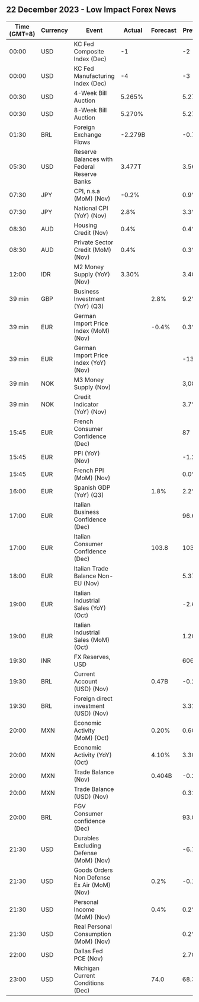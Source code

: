 ## 22 December 2023 - Low Impact Forex News

| Time (GMT+8) | Currency | Event | Actual | Forecast | Previous |
|------|----------|-------|--------|----------|----------|
| 00:00 | USD | KC Fed Composite Index (Dec) | -1 |  | -2 |
| 00:00 | USD | KC Fed Manufacturing Index (Dec) | -4 |  | -3 |
| 00:30 | USD | 4-Week Bill Auction | 5.265% |  | 5.270% |
| 00:30 | USD | 8-Week Bill Auction | 5.270% |  | 5.275% |
| 01:30 | BRL | Foreign Exchange Flows | -2.279B |  | -0.775B |
| 05:30 | USD | Reserve Balances with Federal Reserve Banks | 3.477T |  | 3.568T |
| 07:30 | JPY | CPI, n.s.a (MoM) (Nov) | -0.2% |  | 0.9% |
| 07:30 | JPY | National CPI (YoY) (Nov) | 2.8% |  | 3.3% |
| 08:30 | AUD | Housing Credit (Nov) | 0.4% |  | 0.4% |
| 08:30 | AUD | Private Sector Credit (MoM) (Nov) | 0.4% |  | 0.3% |
| 12:00 | IDR | M2 Money Supply (YoY) (Nov) | 3.30% |  | 3.40% |
| 39 min | GBP | Business Investment (YoY) (Q3) |  | 2.8% | 9.2% |
| 39 min | EUR | German Import Price Index (MoM) (Nov) |  | -0.4% | 0.3% |
| 39 min | EUR | German Import Price Index (YoY) (Nov) |  |  | -13.0% |
| 39 min | NOK | M3 Money Supply (Nov) |  |  | 3,089.8B |
| 39 min | NOK | Credit Indicator (YoY) (Nov) |  |  | 3.7% |
| 15:45 | EUR | French Consumer Confidence (Dec) |  |  | 87 |
| 15:45 | EUR | PPI (YoY) (Nov) |  |  | -1.20% |
| 15:45 | EUR | French PPI (MoM) (Nov) |  |  | 0.0% |
| 16:00 | EUR | Spanish GDP (YoY) (Q3) |  | 1.8% | 2.2% |
| 17:00 | EUR | Italian Business Confidence (Dec) |  |  | 96.6 |
| 17:00 | EUR | Italian Consumer Confidence (Dec) |  | 103.8 | 103.6 |
| 18:00 | EUR | Italian Trade Balance Non-EU (Nov) |  |  | 5.37B |
| 19:00 | EUR | Italian Industrial Sales (YoY) (Oct) |  |  | -2.60% |
| 19:00 | EUR | Italian Industrial Sales (MoM) (Oct) |  |  | 1.20% |
| 19:30 | INR | FX Reserves, USD |  |  | 606.86B |
| 19:30 | BRL | Current Account (USD) (Nov) |  | 0.47B | -0.23B |
| 19:30 | BRL | Foreign direct investment (USD) (Nov) |  |  | 3.31B |
| 20:00 | MXN | Economic Activity (MoM) (Oct) |  | 0.20% | 0.60% |
| 20:00 | MXN | Economic Activity (YoY) (Oct) |  | 4.10% | 3.30% |
| 20:00 | MXN | Trade Balance (Nov) |  | 0.404B | -0.252B |
| 20:00 | MXN | Trade Balance (USD) (Nov) |  |  | 0.314B |
| 20:00 | BRL | FGV Consumer confidence (Dec) |  |  | 93.0 |
| 21:30 | USD | Durables Excluding Defense (MoM) (Nov) |  |  | -6.7% |
| 21:30 | USD | Goods Orders Non Defense Ex Air (MoM) (Nov) |  | 0.2% | -0.1% |
| 21:30 | USD | Personal Income (MoM) (Nov) |  | 0.4% | 0.2% |
| 21:30 | USD | Real Personal Consumption (MoM) (Nov) |  |  | 0.2% |
| 22:00 | USD | Dallas Fed PCE (Nov) |  |  | 2.70% |
| 23:00 | USD | Michigan Current Conditions (Dec) |  | 74.0 | 68.3 |
